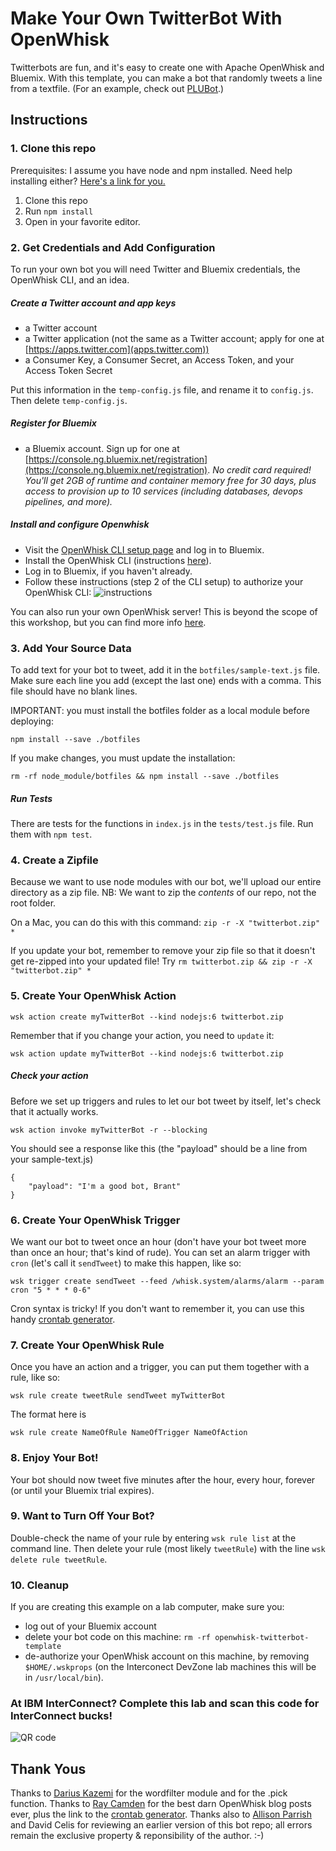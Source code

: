 # Make Your Own TwitterBot With OpenWhisk

Twitterbots are fun, and it's easy to create one with Apache OpenWhisk and Bluemix. With this template, you can make a bot that randomly tweets a line from a textfile. (For an example, check out [PLUBot](https://twitter.com/PLUBot).)

## Instructions

### 1. Clone this repo

Prerequisites: I assume you have node and npm installed. Need help installing either? [Here's a link for you.](http://blog.npmjs.org/post/85484771375/how-to-install-npm)

1. Clone this repo
2. Run `npm install`
3. Open in your favorite editor.

### 2. Get Credentials and Add Configuration

To run your own bot you will need Twitter and Bluemix credentials, the OpenWhisk CLI, and an idea.

##### Create a Twitter account and app keys

* a Twitter account
* a Twitter application (not the same as a Twitter account; apply for one at [https://apps.twitter.com](apps.twitter.com))
* a Consumer Key, a Consumer Secret, an Access Token, and your Access Token Secret

Put this information in the `temp-config.js` file, and rename it to `config.js`. Then delete `temp-config.js`.

##### Register for Bluemix

* a Bluemix account. Sign up for one at [https://console.ng.bluemix.net/registration](https://console.ng.bluemix.net/registration). *No credit card required! You'll get 2GB of runtime and container memory free for 30 days, plus access to provision up to 10 services (including databases, devops pipelines, and more).*


##### Install and configure Openwhisk
* Visit the [OpenWhisk CLI setup page](https://console.ng.bluemix.net/openwhisk/cli) and log in to Bluemix.
* Install the OpenWhisk CLI (instructions [here](https://console.ng.bluemix.net/docs/openwhisk/openwhisk_cli.html#openwhisk-cli)).
* Log in to Bluemix, if you haven't already.
* Follow these instructions (step 2 of the CLI setup) to authorize your OpenWhisk CLI: 
![instructions](https://github.com/emckean/blank-openwhisk-bot/blob/master/bluemix-auth.png?raw=true)

You can also run your own OpenWhisk server! This is beyond the scope of this workshop, but you can find more info [here](https://github.com/openwhisk/openwhisk).


### 3. Add Your Source Data

To add text for your bot to tweet, add it in the `botfiles/sample-text.js` file. Make sure each line you add (except the last one) ends with a comma. This file should have no blank lines.

IMPORTANT: you must install the botfiles folder as a local module before deploying: 

`npm install --save ./botfiles`

If you make changes, you must update the installation: 

`rm -rf node_module/botfiles && npm install --save ./botfiles`

##### Run Tests
There are tests for the functions in `index.js` in the `tests/test.js` file. Run them with `npm test`.

### 4. Create a Zipfile
Because we want to use node modules with our bot, we'll upload our entire directory as a zip file. NB: We want to zip the *contents* of our repo, not the root folder.

On a Mac, you can do this with this command: 
`zip -r -X "twitterbot.zip" *  `

If you update your bot, remember to remove your zip file so that it doesn't get re-zipped into your updated file! Try 
`rm twitterbot.zip && zip -r -X "twitterbot.zip" *`

### 5. Create Your OpenWhisk Action

`wsk action create myTwitterBot --kind nodejs:6 twitterbot.zip`

Remember that if you change your action, you need to `update` it:

`wsk action update myTwitterBot --kind nodejs:6 twitterbot.zip`

##### Check your action
Before we set up triggers and rules to let our bot tweet by itself, let's check that it actually works.

`wsk action invoke myTwitterBot -r --blocking`

You should see a response like this (the "payload" should be a line from your sample-text.js)

~~~~
{
    "payload": "I'm a good bot, Brant"
}
~~~~


### 6. Create Your OpenWhisk Trigger
We want our bot to tweet once an hour (don't have your bot tweet more than once an hour; that's kind of rude). You can set an alarm trigger with `cron` (let's call it `sendTweet`) to make this happen, like so: 

`wsk trigger create sendTweet --feed /whisk.system/alarms/alarm --param cron "5 * * * 0-6"`

Cron syntax is tricky! If you don't want to remember it, you can use this handy [crontab generator](http://crontab-generator.org/).

### 7. Create Your OpenWhisk Rule
Once you have an action and a trigger, you can put them together with a rule, like so:

`wsk rule create tweetRule sendTweet myTwitterBot`

The format here is 

`wsk rule create NameOfRule NameOfTrigger NameOfAction`

### 8. Enjoy Your Bot!

Your bot should now tweet five minutes after the hour, every hour, forever (or until your Bluemix trial expires). 

### 9. Want to Turn Off Your Bot?

Double-check the name of your rule by entering 
`wsk rule list` at the command line. Then delete your rule (most likely `tweetRule`) with the line 
`wsk delete rule tweetRule`. 

### 10. Cleanup

If you are creating this example on a lab computer, make sure you:

* log out of your Bluemix account
* delete your bot code on this machine: `rm -rf openwhisk-twitterbot-template`
* de-authorize your OpenWhisk account on this machine, by removing `$HOME/.wskprops` (on the Interconect DevZone lab machines this will be in `/usr/local/bin`).

### At IBM InterConnect? Complete this lab and scan this code for InterConnect bucks! 
![QR code](https://chart.googleapis.com/chart?chs=500x500&cht=qr&chl=QR234)


## Thank Yous
Thanks to [Darius Kazemi](https://github.com/dariusk) for the wordfilter module and for the .pick function. Thanks to [Ray Camden](https://www.raymondcamden.com/) for the best darn OpenWhisk blog posts ever, plus the link to the [crontab generator](http://crontab-generator.org/). Thanks also to [Allison Parrish](https://twitter.com/aparrish) and David Celis for reviewing an earlier version of this bot repo; all errors remain the exclusive property & reponsibility of the author. :-)

